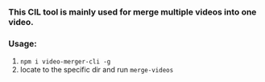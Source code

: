 ### This CIL tool is mainly used for merge multiple videos into one video.

### Usage:
1. ```npm i video-merger-cli -g ```
2. locate to the specific dir and run `merge-videos`
   
